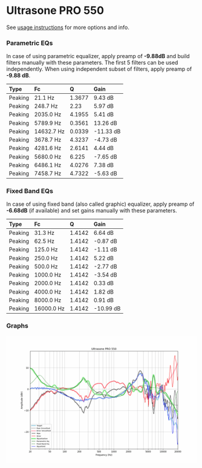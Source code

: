 # Ultrasone PRO 550
See [usage instructions](https://github.com/jaakkopasanen/AutoEq#usage) for more options and info.

### Parametric EQs
In case of using parametric equalizer, apply preamp of **-9.88dB** and build filters manually
with these parameters. The first 5 filters can be used independently.
When using independent subset of filters, apply preamp of **-9.88 dB**.

| Type    | Fc         |      Q | Gain      |
|:--------|:-----------|:-------|:----------|
| Peaking | 21.1 Hz    | 1.3677 | 9.43 dB   |
| Peaking | 248.7 Hz   | 2.23   | 5.97 dB   |
| Peaking | 2035.0 Hz  | 4.1955 | 5.41 dB   |
| Peaking | 5789.9 Hz  | 0.3561 | 13.26 dB  |
| Peaking | 14632.7 Hz | 0.0339 | -11.33 dB |
| Peaking | 3678.7 Hz  | 4.3237 | -4.73 dB  |
| Peaking | 4281.6 Hz  | 2.6141 | 4.44 dB   |
| Peaking | 5680.0 Hz  | 6.225  | -7.65 dB  |
| Peaking | 6486.1 Hz  | 4.0276 | 7.38 dB   |
| Peaking | 7458.7 Hz  | 4.7322 | -5.63 dB  |

### Fixed Band EQs
In case of using fixed band (also called graphic) equalizer, apply preamp of **-6.68dB**
(if available) and set gains manually with these parameters.

| Type    | Fc         |      Q | Gain      |
|:--------|:-----------|:-------|:----------|
| Peaking | 31.3 Hz    | 1.4142 | 6.64 dB   |
| Peaking | 62.5 Hz    | 1.4142 | -0.87 dB  |
| Peaking | 125.0 Hz   | 1.4142 | -1.11 dB  |
| Peaking | 250.0 Hz   | 1.4142 | 5.22 dB   |
| Peaking | 500.0 Hz   | 1.4142 | -2.77 dB  |
| Peaking | 1000.0 Hz  | 1.4142 | -3.54 dB  |
| Peaking | 2000.0 Hz  | 1.4142 | 0.33 dB   |
| Peaking | 4000.0 Hz  | 1.4142 | 1.82 dB   |
| Peaking | 8000.0 Hz  | 1.4142 | 0.91 dB   |
| Peaking | 16000.0 Hz | 1.4142 | -10.99 dB |

### Graphs
![](./Ultrasone%20PRO%20550.png)